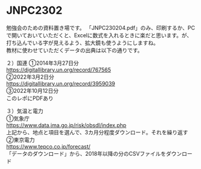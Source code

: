 # JNPC2302

勉強会のための資料置き場です。
「JNPC230204.pdf」のみ、印刷するか、PCで開いておいていただくと、Excelに数式を入れるときに楽だと思います。が、打ち込んでいる字が見えるよう、拡大鏡も使うようにしますね。  
教材に使わせていただくデータの出典は以下の通りです。  

２）国連
①2014年3月27日分  
https://digitallibrary.un.org/record/767565  
②2022年3月2日分  
https://digitallibrary.un.org/record/3959039  
③2022年10月12日分  
このレポにPDFあり  

３）気温と電力  
①気象庁  
https://www.data.jma.go.jp/risk/obsdl/index.php  
上記から、地点と項目を選んで、3カ月分程度ダウンロード。それを繰り返す  
②東京電力  
https://www.tepco.co.jp/forecast/  
「データのダウンロード」から、2018年以降の分のCSVファイルをダウンロード  
